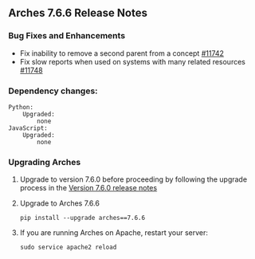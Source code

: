 ## Arches 7.6.6 Release Notes

### Bug Fixes and Enhancements

- Fix inability to remove a second parent from a concept [#11742](https://github.com/archesproject/arches/pull/11742)
- Fix slow reports when used on systems with many related resources [#11748](https://github.com/archesproject/arches/pull/11748)


### Dependency changes:

```
Python:
    Upgraded:
        none
JavaScript:
    Upgraded:
        none
```

### Upgrading Arches

1. Upgrade to version 7.6.0 before proceeding by following the upgrade process in the [Version 7.6.0 release notes](https://github.com/archesproject/arches/blob/dev/7.6.x/releases/7.6.0.md)

2. Upgrade to Arches 7.6.6

    ```
    pip install --upgrade arches==7.6.6
    ```

3. If you are running Arches on Apache, restart your server:
    ```
    sudo service apache2 reload
    ```

